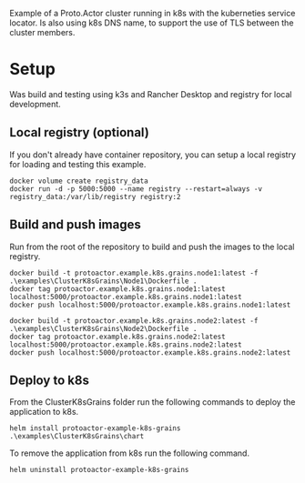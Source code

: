 Example of a Proto.Actor cluster running in k8s with the kuberneties service locator.
Is also using k8s DNS name, to support the use of TLS between the cluster members. 

# Setup
Was build and testing using k3s and Rancher Desktop and registry for local development.

## Local registry (optional)
If you don't already have container repository, you can setup a local registry for loading and testing this example.
```shell
docker volume create registry_data
docker run -d -p 5000:5000 --name registry --restart=always -v registry_data:/var/lib/registry registry:2
```

## Build and push images

Run from the root of the repository to build and push the images to the local registry.
```shell
docker build -t protoactor.example.k8s.grains.node1:latest -f .\examples\ClusterK8sGrains\Node1\Dockerfile .
docker tag protoactor.example.k8s.grains.node1:latest localhost:5000/protoactor.example.k8s.grains.node1:latest
docker push localhost:5000/protoactor.example.k8s.grains.node1:latest

docker build -t protoactor.example.k8s.grains.node2:latest -f .\examples\ClusterK8sGrains\Node2\Dockerfile .
docker tag protoactor.example.k8s.grains.node2:latest localhost:5000/protoactor.example.k8s.grains.node2:latest
docker push localhost:5000/protoactor.example.k8s.grains.node2:latest
```

## Deploy to k8s

From the ClusterK8sGrains folder run the following commands to deploy the application to k8s.
```shell
helm install protoactor-example-k8s-grains .\examples\ClusterK8sGrains\chart
```

To remove the application from k8s run the following command.
```shell
helm uninstall protoactor-example-k8s-grains
```